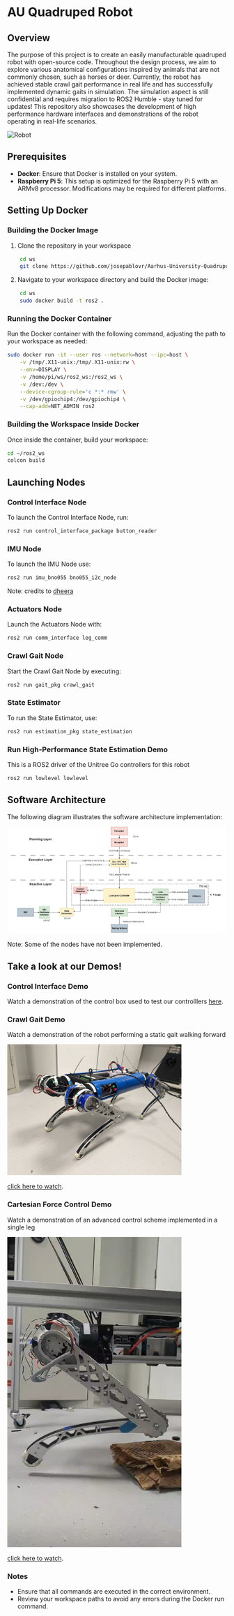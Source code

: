 # AU Quadruped Robot

## Overview

The purpose of this project is to create an easily manufacturable quadruped robot with open-source code. Throughout the design process, we aim to explore various anatomical configurations inspired by animals that are not commonly chosen, such as horses or deer. Currently, the robot has achieved stable crawl gait performance in real life and has successfully implemented dynamic gaits in simulation.
The simulation aspect is still confidential and requires migration to ROS2 Humble - stay tuned for updates!
This repository also showcases the development of high performance hardware interfaces and demonstrations of the robot operating in real-life scenarios.

<img src="imgs/robot_photo.png" alt="Robot" width="400"/>

## Prerequisites

- **Docker**: Ensure that Docker is installed on your system.
- **Raspberry Pi 5**: This setup is optimized for the Raspberry Pi 5 with an ARMv8 processor. Modifications may be required for different platforms.

## Setting Up Docker

### Building the Docker Image
1. Clone the repository in your workspace
```bash
    cd ws
    git clone https://github.com/josepablovr/Aarhus-University-Quadruped-Robot
   ```

2. Navigate to your workspace directory and build the Docker image:

```bash
    cd ws
    sudo docker build -t ros2 .
```

### Running the Docker Container

Run the Docker container with the following command, adjusting the path to your workspace as needed:
```bash
sudo docker run -it --user ros --network=host --ipc=host \
    -v /tmp/.X11-unix:/tmp/.X11-unix:rw \
    --env=DISPLAY \
    -v /home/pi/ws/ros2_ws:/ros2_ws \
    -v /dev:/dev \
    --device-cgroup-rule='c *:* rmw' \
    -v /dev/gpiochip4:/dev/gpiochip4 \
    --cap-add=NET_ADMIN ros2
```

### Building the Workspace Inside Docker

Once inside the container, build your workspace:
```bash
cd ~/ros2_ws
colcon build
```

## Launching Nodes

### Control Interface Node
To launch the Control Interface Node, run:
```bash
ros2 run control_interface_package button_reader
```

### IMU Node 
To launch the IMU Node use:
```bash
ros2 run imu_bno055 bno055_i2c_node 
```
Note: credits to [dheera](https://github.com/dheera/ros-imu-bno055)

### Actuators Node
Launch the Actuators Node with:
```bash
ros2 run comm_interface leg_comm
```

### Crawl Gait Node
Start the Crawl Gait Node by executing:
```bash
ros2 run gait_pkg crawl_gait
```

### State Estimator
To run the State Estimator, use:
```bash
ros2 run estimation_pkg state_estimation
```

### Run High-Performance State Estimation Demo
This is a ROS2 driver of the Unitree Go controllers for this robot

```bash
ros2 run lowlevel lowlevel
```

## Software Architecture

The following diagram illustrates the software architecture implementation:

![Control Architecture](Robot_Software_Arquitecture.jpg)

Note: Some of the nodes have not been implemented.



## Take a look at our Demos!
### Control Interface Demo
Watch a demonstration of the control box used to test our controlllers
[here](https://youtube.com/shorts/MwS2y61EkHA?feature=shared).

### Crawl Gait Demo
Watch a demonstration of the robot performing a static gait walking forward

<img src="imgs/gait_tn.jpg" alt="Control" width="400"/>

[click here to watch](https://youtu.be/HeLdU54lCw4).


### Cartesian Force Control Demo
Watch a demonstration of an advanced control scheme implemented in a single leg

<img src="imgs/f_control_tn.jpg" alt="Control" width="400"/>

[click here to watch](https://youtube.com/shorts/F7HndIHD2LE?feature=share).




### Notes

- Ensure that all commands are executed in the correct environment.
- Review your workspace paths to avoid any errors during the Docker run command.
